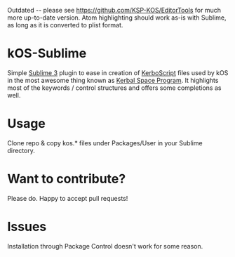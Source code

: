 Outdated -- please see https://github.com/KSP-KOS/EditorTools for much more up-to-date version. Atom highlighting should work
as-is with Sublime, as long as it is converted to plist format.

kOS-Sublime
===========

Simple [Sublime 3](http://www.sublimetext.com/3) plugin to ease in creation of
[KerboScript](https://github.com/erendrake/KOS) files used by kOS in the most awesome thing known as [Kerbal Space Program](http://kerbalspaceprogram.com). It highlights most of the keywords / control structures and offers some completions as well.

Usage
=====

Clone repo & copy kos.* files under Packages/User in your Sublime directory.

Want to contribute?
===================

Please do. Happy to accept pull requests!

Issues
======

Installation through Package Control doesn't work for some reason.
